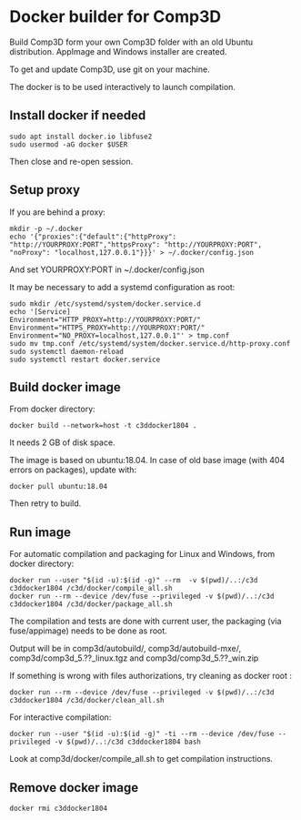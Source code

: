 Docker builder for Comp3D
=========================

Build Comp3D form your own Comp3D folder with an old Ubuntu distribution.
AppImage and Windows installer are created.

To get and update Comp3D, use git on your machine.

The docker is to be used interactively to launch compilation.


Install docker if needed
------------------------

    sudo apt install docker.io libfuse2
    sudo usermod -aG docker $USER

Then close and re-open session.


Setup proxy
-----------

If you are behind a proxy:

    mkdir -p ~/.docker
    echo '{"proxies":{"default":{"httpProxy": "http://YOURPROXY:PORT","httpsProxy": "http://YOURPROXY:PORT", "noProxy": "localhost,127.0.0.1"}}}' > ~/.docker/config.json

And set YOURPROXY:PORT in ~/.docker/config.json

It may be necessary to add a systemd configuration as root:

    sudo mkdir /etc/systemd/system/docker.service.d
    echo '[Service]
    Environment="HTTP_PROXY=http://YOURPROXY:PORT/"
    Environment="HTTPS_PROXY=http://YOURPROXY:PORT/"
    Environment="NO_PROXY=localhost,127.0.0.1"' > tmp.conf
    sudo mv tmp.conf /etc/systemd/system/docker.service.d/http-proxy.conf
    sudo systemctl daemon-reload
    sudo systemctl restart docker.service


Build docker image
------------------

From docker directory:

    docker build --network=host -t c3ddocker1804 .

It needs 2 GB of disk space.

The image is based on ubuntu:18.04. In case of old base image (with 404 errors on packages), update with:

    docker pull ubuntu:18.04

Then retry to build.


Run image
---------
For automatic compilation and packaging for Linux and Windows, from docker directory:

    docker run --user "$(id -u):$(id -g)" --rm  -v $(pwd)/..:/c3d c3ddocker1804 /c3d/docker/compile_all.sh
    docker run --rm --device /dev/fuse --privileged -v $(pwd)/..:/c3d c3ddocker1804 /c3d/docker/package_all.sh

The compilation and tests are done with current user, the packaging (via fuse/appimage) needs to be done as root.

Output will be in comp3d/autobuild/, comp3d/autobuild-mxe/, comp3d/comp3d_5.??_linux.tgz and comp3d/comp3d_5.??_win.zip

If something is wrong with files authorizations, try cleaning as docker root :

    docker run --rm --device /dev/fuse --privileged -v $(pwd)/..:/c3d c3ddocker1804 /c3d/docker/clean_all.sh

For interactive compilation:

    docker run --user "$(id -u):$(id -g)" -ti --rm --device /dev/fuse --privileged -v $(pwd)/..:/c3d c3ddocker1804 bash

Look at comp3d/docker/compile_all.sh to get compilation instructions.


Remove docker image
-------------------

    docker rmi c3ddocker1804

